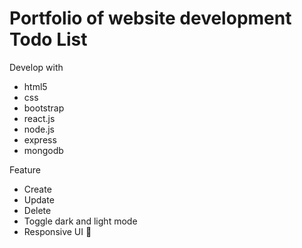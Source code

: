 # Portfolio of website development Todo List
Develop with
- html5
- css
- bootstrap
- react.js
- node.js
- express
- mongodb

Feature
- Create
- Update
- Delete
- Toggle dark and light mode
- Responsive UI
:dolls:
